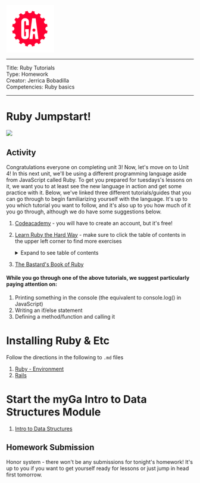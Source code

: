 ![](/ga_cog.png)

---
Title: Ruby Tutorials<br>
Type: Homework<br>
Creator: Jerrica Bobadilla<br>
Competencies: Ruby basics

---

# Ruby Jumpstart!

![](https://cdn-images-1.medium.com/max/2000/1*nLYGAk0_YP5JejzTi5_G7A.png)

## Activity

Congratulations everyone on completing unit 3! Now, let's move on to Unit 4! In this next unit, we'll be using a different programming language aside from JavaScript called Ruby. To get you prepared for tuesdays's lessons on it, we want you to at least see the new language in action and get some practice with it. Below, we've linked three different tutorials/guides that you can go through to begin familiarizing yourself with the language. It's up to you which tutorial you want to follow, and it's also up to you how much of it you go through, although we do have some suggestions below.

1. [Codeacademy](https://www.codecademy.com/learn/ruby) - you will have to create an account, but it's free!
1. [Learn Ruby the Hard Way](https://learnrubythehardway.org/book/ex1.html) - make sure to click the table of contents in the upper left corner to find more exercises
    <details> <summary>Expand to see table of contents</summary>

    ![](https://i.imgur.com/2R78i5x.png)

    </details>
1. [The Bastard's Book of Ruby](http://ruby.bastardsbook.com/toc/)

#### While you go through one of the above tutorials, we suggest particularly paying attention on:

1. Printing something in the console (the equivalent to console.log() in JavaScript)
1. Writing an if/else statement
1. Defining a method/function and calling it


# Installing Ruby & Etc

Follow the directions in the following to `.md` files

1. [Ruby - Environment](install_first_rbenv.md)
1. [Rails](Ruby_Rails_Postgres_Installs.md)


# Start the myGa Intro to Data Structures Module
1. [Intro to Data Structures](07a-intro-data-structures/readme.md)

## Homework Submission

Honor system - there won't be any submissions for tonight's homework! It's up to you if you want to get yourself ready for lessons or just jump in head first tomorrow.
